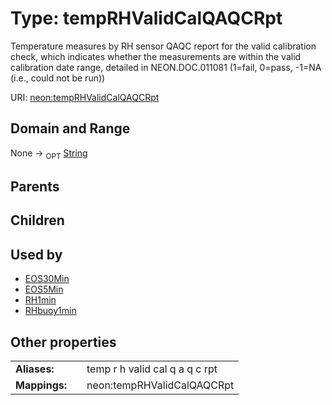 
# Type: tempRHValidCalQAQCRpt


Temperature measures by RH sensor QAQC report for the valid calibration check, which indicates whether the measurements are within the valid calibration date range, detailed in NEON.DOC.011081 (1=fail, 0=pass, -1=NA (i.e., could not be run))

URI: [neon:tempRHValidCalQAQCRpt](https://data.neonscience.org/tempRHValidCalQAQCRpt)


## Domain and Range

None ->  <sub>OPT</sub> [String](types/String.md)

## Parents


## Children


## Used by

 * [EOS30Min](EOS30Min.md)
 * [EOS5Min](EOS5Min.md)
 * [RH1min](RH1min.md)
 * [RHbuoy1min](RHbuoy1min.md)

## Other properties

|  |  |  |
| --- | --- | --- |
| **Aliases:** | | temp r h valid cal q a q c rpt |
| **Mappings:** | | neon:tempRHValidCalQAQCRpt |

